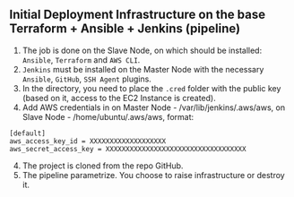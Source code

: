 ## Initial Deployment Infrastructure on the base Terraform + Ansible + Jenkins (pipeline)

1. The job is done on the Slave Node, on which should be installed: `Ansible`, `Terraform` and `AWS CLI`.  
2. `Jenkins` must be installed on the Master Node with the necessary `Ansible`, `GitHub`, `SSH Agent` plugins.
3. In the directory, you need to place the `.cred` folder with the public key (based on it, access to the EC2 Instance is created).
4. Add AWS credentials in on Master Node - /var/lib/jenkins/.aws/aws, on Slave Node - /home/ubuntu/.aws/aws, format:

```
[default]
aws_access_key_id = XXXXXXXXXXXXXXXXXXX
aws_secret_access_key = XXXXXXXXXXXXXXXXXXXXXXXXXXXXXXXXXXX
```

4. The project is cloned from the repo GitHub.
5. The pipeline parametrize. You choose to raise infrastructure or destroy it.  
